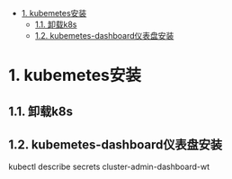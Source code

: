 
<!-- TOC -->

- [1. kubemetes安装](#1-kubemetes安装)
    - [1.1. 卸载k8s](#11-卸载k8s)
    - [1.2. kubemetes-dashboard仪表盘安装](#12-kubemetes-dashboard仪表盘安装)

<!-- /TOC -->


# 1. kubemetes安装  

## 1.1. 卸载k8s

<!-- 
https://blog.csdn.net/weixin_47752736/article/details/124855784
-->


## 1.2. kubemetes-dashboard仪表盘安装

<!-- 
kubernetes dashboard 开启http 免密登陆
https://www.jianshu.com/p/acf1e15e9200?utm_campaign=maleskine...&utm_content=note&utm_medium=seo_notes&utm_source=recommendation
kubernetes dashboard支持所有浏览器访问
https://blog.51cto.com/u_2837193/4926706
https://blog.csdn.net/wuchenlhy/article/details/128578633
K8s v1.25版本下可视化管理工具dashboardv2.7.0部署实践
https://baijiahao.baidu.com/s?id=1747656931703581518&wfr=spider&for=pc

-->

<!-- 
安装
k8s入门：kubernetes-dashboard 安装
https://blog.csdn.net/qq_41538097/article/details/125561769

*** 配置用户
http://www.manongjc.com/detail/62-twpjlhgearkhued.html
https://www.soulchild.cn/post/2945


Dashboard 认证 - 配置登录权限
https://blog.csdn.net/qq_41619571/article/details/127217339

查看用户列表
https://blog.csdn.net/weixin_42350212/article/details/125460396

-->

 kubectl describe secrets cluster-admin-dashboard-wt

<!-- 

彻底搞懂 K8S Pod Pending 故障原因及解决方案
https://blog.csdn.net/xcbeyond/article/details/124580730

主节点无法调度 0/1 nodes are available: 1 node(s) had untolerated taint {node.kubernetes.io/not-ready: }
https://blog.csdn.net/hzwy23/article/details/128111446
https://cloud.tencent.com/developer/article/2090770

【Kubernetes系列】Kubernetes常见报错
https://blog.csdn.net/u012069313/article/details/125264651


*** k8s 1.24 taint污点修改
https://i4t.com/5471.html

查日志命令  k8s启动Pod遇到CrashLoopBackOff的解决方法
https://www.jianshu.com/p/bcc05427990d

-->

